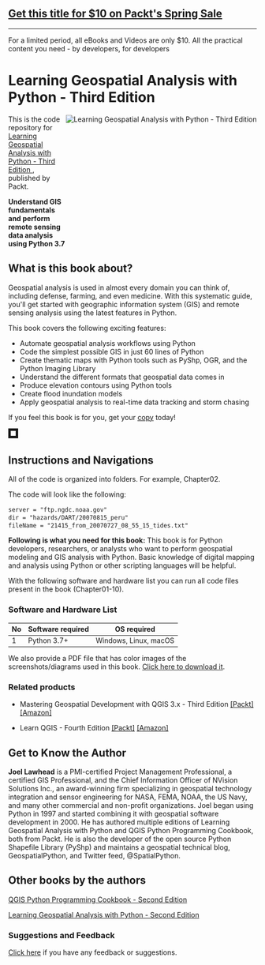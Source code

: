 ## [Get this title for $10 on Packt's Spring Sale](https://www.packt.com/B04606?utm_source=github&utm_medium=packt-github-repo&utm_campaign=spring_10_dollar_2022)
-----
For a limited period, all eBooks and Videos are only $10. All the practical content you need \- by developers, for developers

# Learning Geospatial Analysis with Python - Third Edition 

<a href="https://www.packtpub.com/programming/learning-geospatial-analysis-with-python-third-edition?utm_source=github&utm_medium=repository&utm_campaign=9781789959277"><img src="https://www.packtpub.com/media/catalog/product/cache/e4d64343b1bc593f1c5348fe05efa4a6/9/7/9781789959277-original.jpeg" alt="Learning Geospatial Analysis with Python - Third Edition " height="256px" align="right"></a>

This is the code repository for [Learning Geospatial Analysis with Python - Third Edition ](https://www.packtpub.com/programming/learning-geospatial-analysis-with-python-third-edition?utm_source=github&utm_medium=repository&utm_campaign=9781789959277), published by Packt.

**Understand GIS fundamentals and perform remote sensing data analysis using Python 3.7**

## What is this book about?
Geospatial analysis is used in almost every domain you can think of, including defense, farming, and even medicine. With this systematic guide, you'll get started with geographic information system (GIS) and remote sensing analysis using the latest features in Python.


This book covers the following exciting features:
* Automate geospatial analysis workflows using Python 
* Code the simplest possible GIS in just 60 lines of Python 
* Create thematic maps with Python tools such as PyShp, OGR, and the Python Imaging Library 
* Understand the different formats that geospatial data comes in 
* Produce elevation contours using Python tools 
* Create flood inundation models 
* Apply geospatial analysis to real-time data tracking and storm chasing

If you feel this book is for you, get your [copy](https://www.amazon.com/dp/1789959276) today!

<a href="https://www.packtpub.com/?utm_source=github&utm_medium=banner&utm_campaign=GitHubBanner"><img src="https://raw.githubusercontent.com/PacktPublishing/GitHub/master/GitHub.png" 
alt="https://www.packtpub.com/" border="5" /></a>

## Instructions and Navigations
All of the code is organized into folders. For example, Chapter02.

The code will look like the following:
```
server = "ftp.ngdc.noaa.gov"
dir = "hazards/DART/20070815_peru"
fileName = "21415_from_20070727_08_55_15_tides.txt"
```

**Following is what you need for this book:**
This book is for Python developers, researchers, or analysts who want to perform geospatial modeling and GIS analysis with Python. Basic knowledge of digital mapping and analysis using Python or other scripting languages will be helpful.	

With the following software and hardware list you can run all code files present in the book (Chapter01-10).
### Software and Hardware List
| No | Software required | OS required |
| -------- | ------------------------------------ | ----------------------------------- |
| 1 | Python 3.7+ | Windows, Linux, macOS |

We also provide a PDF file that has color images of the screenshots/diagrams used in this book. [Click here to download it](https://static.packt-cdn.com/downloads/9781789959277_ColorImages.pdf).

### Related products
* Mastering Geospatial Development with QGIS 3.x - Third Edition  [[Packt]](https://www.packtpub.com/application-development/mastering-geospatial-development-qgis-3x-third-edition?utm_source=github&utm_medium=repository&utm_campaign=9781788999892) [[Amazon]](https://www.amazon.com/dp/1788999894)

* Learn QGIS - Fourth Edition  [[Packt]](https://www.packtpub.com/application-development/learn-qgis-fourth-edition?utm_source=github&utm_medium=repository&utm_campaign=9781788997423) [[Amazon]](https://www.amazon.com/dp/B07KYS8PQJ)

## Get to Know the Author
**Joel Lawhead** is a PMI-certified Project Management Professional, a certified GIS Professional, and the Chief Information Officer of NVision Solutions Inc., an award-winning firm specializing in geospatial technology integration and sensor engineering for NASA, FEMA, NOAA, the US Navy, and many other commercial and non-profit organizations. Joel began using Python in 1997 and started combining it with geospatial software development in 2000. He has authored multiple editions of Learning Geospatial Analysis with Python and QGIS Python Programming Cookbook, both from Packt. He is also the developer of the open source Python Shapefile Library (PyShp) and maintains a geospatial technical blog, GeospatialPython, and Twitter feed, @SpatialPython.


## Other books by the authors
[QGIS Python Programming Cookbook - Second Edition ](https://www.packtpub.com/application-development/qgis-python-programming-cookbook-second-edition?utm_source=github&utm_medium=repository&utm_campaign=9781787124837)

[Learning Geospatial Analysis with Python - Second Edition ](https://www.packtpub.com/application-development/learning-geospatial-analysis-python-second-edition?utm_source=github&utm_medium=repository&utm_campaign=9781783552429)

### Suggestions and Feedback
[Click here](https://docs.google.com/forms/d/e/1FAIpQLSdy7dATC6QmEL81FIUuymZ0Wy9vH1jHkvpY57OiMeKGqib_Ow/viewform) if you have any feedback or suggestions.



